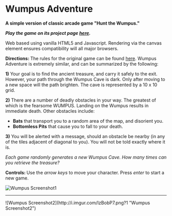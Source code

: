 # Wumpus Adventure
<b>A simple version of classic arcade game "Hunt the Wumpus."</b>

<b><i>Play the game on its project page [here](http://christianjhughes.github.io/WumpusAdventure/).</b></i>

Web based using vanilla HTML5 and Javascript. Rendering via the canvas element ensures compatibility will all major browsers.

<b>Directions: </b> The rules for the original game can be found [here](https://en.wikipedia.org/wiki/Hunt_the_Wumpus). Wumpus Adventure is extremely similar, and can be summarized by the following:

<b>1)</b> Your goal is to find the ancient treasure, and carry it safely to the exit. However, your path through the Wumpus Cave is dark. Only after moving to a new space will the path brighten. The cave is represented by a 10 x 10 grid.

<b>2)</b> There are a number of deadly obstacles in your way. The greatest of which is the fearsome WUMPUS. Landing on the Wumpus results in immediate death. Other obstacles include:
  - <b>Bats</b> that transport you to a random area of the map, and disorient you.
  - <b>Bottomless Pits</b> that cause you to fall to your death.

<b>3)</b> You will be alerted with a message, should an obstacle be nearby (in any of the tiles adjacent of diagonal to you). You will not be told exactly where it is.

<i>Each game randomly generates a new Wumpus Cave. How many times can you retrieve the treasure?</i>

<b>Controls: </b> Use the <i>arrow keys</i> to move your character. Press <i>enter</i> to start a new game.

![Wumpus Screenshot1](http://i.imgur.com/J2FBKRO.png "Wumpus Screenshot1")
<hr>
![Wumpus Screenshot2](http://i.imgur.com/IzBobP7.png?1 "Wumpus Screenshot2")
